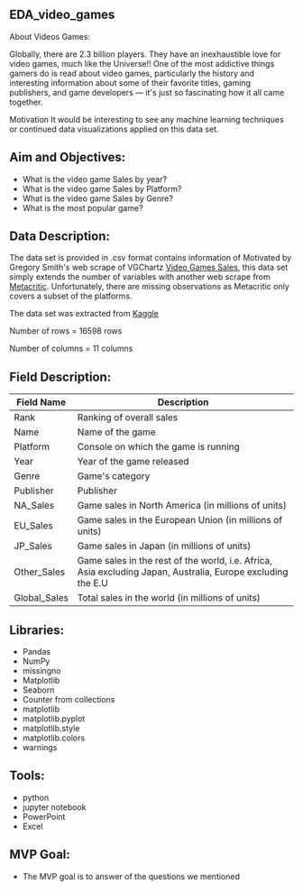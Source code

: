 ## EDA_video_games

About Videos Games:

Globally, there are 2.3 billion players. They have an inexhaustible love for video games, much like the Universe!! One of the most addictive things gamers do is read about video games, particularly the history and interesting information about some of their favorite titles, gaming publishers, and game developers — it's just so fascinating how it all came together.

Motivation
It would be interesting to see any machine learning techniques or continued data visualizations applied on this data set.


## Aim and Objectives:

* What is the video game Sales by year?
* What is the video game Sales by Platform?
* What is the video game Sales by Genre?
* What is the most popular game?

## Data Description:
The data set is provided in .csv format contains information of Motivated by Gregory Smith's web scrape of VGChartz [Video Games Sales](https://www.kaggle.com/gregorut/datasets), this data set simply extends the number of variables with another web scrape from [Metacritic](https://www.metacritic.com/browse/games/release-date/available). Unfortunately, there are missing observations as Metacritic only covers a subset of the platforms.

The data set was extracted from [Kaggle](https://www.kaggle.com/rush4ratio/video-game-sales-with-ratings/version/2)

 Number of rows = 16598 rows 

 Number of columns = 11 columns 

## Field Description:

| Field Name        | Description                                                                                                |
|-------------------|------------------------------------------------------------------------------------------------------------|
| Rank              |Ranking of overall sales                                                                                    |
| Name              | Name of the game                                                                                           |
| Platform          | Console on which the game is running                                                                       |
| Year              | Year of the game released                                                                                  |
| Genre             | Game's category                                                                                            |
| Publisher         | Publisher                                                                                                  |
| NA_Sales	         | Game sales in North America (in millions of units)                                                         |
| EU_Sales	         | Game sales in the European Union (in millions of units)                                                    |
| JP_Sales	         | Game sales in Japan (in millions of units)                                                                 |
| Other_Sales       | Game sales in the rest of the world, i.e. Africa, Asia excluding Japan, Australia, Europe excluding the E.U|
| Global_Sales      | Total sales in the world (in millions of units)                                                            |



## Libraries:

* Pandas
* NumPy
* missingno  
* Matplotlib
* Seaborn
* Counter from collections
* matplotlib
* matplotlib.pyplot
* matplotlib.style
* matplotlib.colors
* warnings

## Tools:

* python
* jupyter notebook
* PowerPoint
*  Excel

## MVP Goal:
* The MVP goal is to answer of the questions we mentioned

